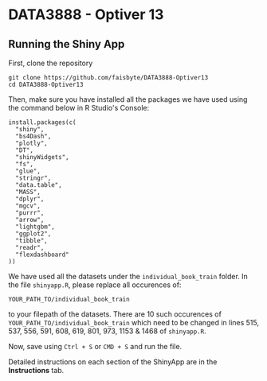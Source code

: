 # DATA3888 - Optiver 13

## Running the Shiny App

First, clone the repository

```
git clone https://github.com/faisbyte/DATA3888-Optiver13
cd DATA3888-Optiver13
```

Then, make sure you have installed all the packages we have used using the command below in R Studio's Console:

```
install.packages(c(
  "shiny",
  "bs4Dash",
  "plotly",
  "DT",
  "shinyWidgets",
  "fs",
  "glue",
  "stringr",
  "data.table",
  "MASS",
  "dplyr",
  "mgcv",
  "purrr",
  "arrow",
  "lightgbm",
  "ggplot2",
  "tibble",
  "readr",
  "flexdashboard"
))
```

We have used all the datasets under the `individual_book_train` folder. In the file `shinyapp.R`, please replace all occurences of:

`YOUR_PATH_TO/individual_book_train`

to your filepath of the datasets. There are 10 such occurences of `YOUR_PATH_TO/individual_book_train` which need to be changed in lines 515, 537, 556, 591, 608, 619, 801, 973, 1153 & 1468 of `shinyapp.R`. 

Now, save using `Ctrl + S` or `CMD + S` and run the file.

Detailed instructions on each section of the ShinyApp are in the **Instructions** tab.
